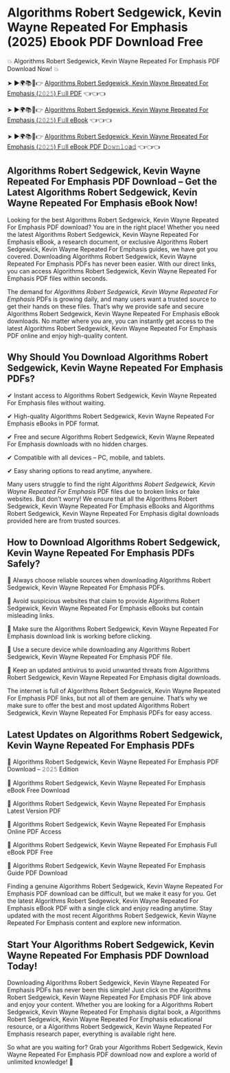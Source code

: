 # Algorithms Robert Sedgewick, Kevin Wayne Repeated For Emphasis (2025) Ebook PDF Download Free

💥 Algorithms Robert Sedgewick, Kevin Wayne Repeated For Emphasis PDF Download Now! 💥

➤ ►🌍📚📱👉 [Algorithms Robert Sedgewick, Kevin Wayne Repeated For Emphasis (𝟸𝟶𝟸𝟻) F𝚞ll PDF](https://getpdf.xyz/algorithms-robert-sedgewick-kevin-wayne-repeated-for-emphasis) 👈👈👈


➤ ►🌍📚📱👉 [Algorithms Robert Sedgewick, Kevin Wayne Repeated For Emphasis (𝟸𝟶𝟸𝟻) F𝚞ll eBook](https://getpdf.xyz/algorithms-robert-sedgewick-kevin-wayne-repeated-for-emphasis) 👈👈👈


➤ ►🌍📚📱👉 [Algorithms Robert Sedgewick, Kevin Wayne Repeated For Emphasis (𝟸𝟶𝟸𝟻) F𝚞ll eBook PDF D𝚘𝚠𝚗𝚕𝚘a𝚍](https://getpdf.xyz/algorithms-robert-sedgewick-kevin-wayne-repeated-for-emphasis) 👈👈👈


## Algorithms Robert Sedgewick, Kevin Wayne Repeated For Emphasis PDF Download – Get the Latest Algorithms Robert Sedgewick, Kevin Wayne Repeated For Emphasis eBook Now!

Looking for the best Algorithms Robert Sedgewick, Kevin Wayne Repeated For Emphasis PDF download? You are in the right place! Whether you need the latest Algorithms Robert Sedgewick, Kevin Wayne Repeated For Emphasis eBook, a research document, or exclusive Algorithms Robert Sedgewick, Kevin Wayne Repeated For Emphasis guides, we have got you covered. Downloading Algorithms Robert Sedgewick, Kevin Wayne Repeated For Emphasis PDFs has never been easier. With our direct links, you can access Algorithms Robert Sedgewick, Kevin Wayne Repeated For Emphasis PDF files within seconds.

The demand for *Algorithms Robert Sedgewick, Kevin Wayne Repeated For Emphasis* PDFs is growing daily, and many users want a trusted source to get their hands on these files. That’s why we provide safe and secure Algorithms Robert Sedgewick, Kevin Wayne Repeated For Emphasis eBook downloads. No matter where you are, you can instantly get access to the latest Algorithms Robert Sedgewick, Kevin Wayne Repeated For Emphasis PDF online and enjoy high-quality content.

## Why Should You Download Algorithms Robert Sedgewick, Kevin Wayne Repeated For Emphasis PDFs?

✔ Instant access to Algorithms Robert Sedgewick, Kevin Wayne Repeated For Emphasis files without waiting.

✔ High-quality Algorithms Robert Sedgewick, Kevin Wayne Repeated For Emphasis eBooks in PDF format.

✔ Free and secure Algorithms Robert Sedgewick, Kevin Wayne Repeated For Emphasis downloads with no hidden charges.

✔ Compatible with all devices – PC, mobile, and tablets.

✔ Easy sharing options to read anytime, anywhere.

Many users struggle to find the right *Algorithms Robert Sedgewick, Kevin Wayne Repeated For Emphasis* PDF files due to broken links or fake websites. But don’t worry! We ensure that all the Algorithms Robert Sedgewick, Kevin Wayne Repeated For Emphasis eBooks and Algorithms Robert Sedgewick, Kevin Wayne Repeated For Emphasis digital downloads provided here are from trusted sources.

## How to Download Algorithms Robert Sedgewick, Kevin Wayne Repeated For Emphasis PDFs Safely?

📌 Always choose reliable sources when downloading Algorithms Robert Sedgewick, Kevin Wayne Repeated For Emphasis PDFs.

📌 Avoid suspicious websites that claim to provide Algorithms Robert Sedgewick, Kevin Wayne Repeated For Emphasis eBooks but contain misleading links.

📌 Make sure the Algorithms Robert Sedgewick, Kevin Wayne Repeated For Emphasis download link is working before clicking.

📌 Use a secure device while downloading any Algorithms Robert Sedgewick, Kevin Wayne Repeated For Emphasis PDF file.

📌 Keep an updated antivirus to avoid unwanted threats from Algorithms Robert Sedgewick, Kevin Wayne Repeated For Emphasis digital downloads.

The internet is full of Algorithms Robert Sedgewick, Kevin Wayne Repeated For Emphasis PDF links, but not all of them are genuine. That’s why we make sure to offer the best and most updated Algorithms Robert Sedgewick, Kevin Wayne Repeated For Emphasis PDFs for easy access.

## Latest Updates on Algorithms Robert Sedgewick, Kevin Wayne Repeated For Emphasis PDFs

🔹 Algorithms Robert Sedgewick, Kevin Wayne Repeated For Emphasis PDF Download – 𝟸𝟶𝟸𝟻 Edition

🔹 Algorithms Robert Sedgewick, Kevin Wayne Repeated For Emphasis eBook Free Download

🔹 Algorithms Robert Sedgewick, Kevin Wayne Repeated For Emphasis Latest Version PDF

🔹 Algorithms Robert Sedgewick, Kevin Wayne Repeated For Emphasis Online PDF Access

🔹 Algorithms Robert Sedgewick, Kevin Wayne Repeated For Emphasis Full eBook PDF Free

🔹 Algorithms Robert Sedgewick, Kevin Wayne Repeated For Emphasis Guide PDF Download

Finding a genuine Algorithms Robert Sedgewick, Kevin Wayne Repeated For Emphasis PDF download can be difficult, but we make it easy for you. Get the latest Algorithms Robert Sedgewick, Kevin Wayne Repeated For Emphasis eBook PDF with a single click and enjoy reading anytime. Stay updated with the most recent Algorithms Robert Sedgewick, Kevin Wayne Repeated For Emphasis content and explore new information.

## Start Your Algorithms Robert Sedgewick, Kevin Wayne Repeated For Emphasis PDF Download Today!

Downloading Algorithms Robert Sedgewick, Kevin Wayne Repeated For Emphasis PDFs has never been this simple! Just click on the Algorithms Robert Sedgewick, Kevin Wayne Repeated For Emphasis PDF link above and enjoy your content. Whether you are looking for a Algorithms Robert Sedgewick, Kevin Wayne Repeated For Emphasis digital book, a Algorithms Robert Sedgewick, Kevin Wayne Repeated For Emphasis educational resource, or a Algorithms Robert Sedgewick, Kevin Wayne Repeated For Emphasis research paper, everything is available right here.

So what are you waiting for? Grab your Algorithms Robert Sedgewick, Kevin Wayne Repeated For Emphasis PDF download now and explore a world of unlimited knowledge! 🚀